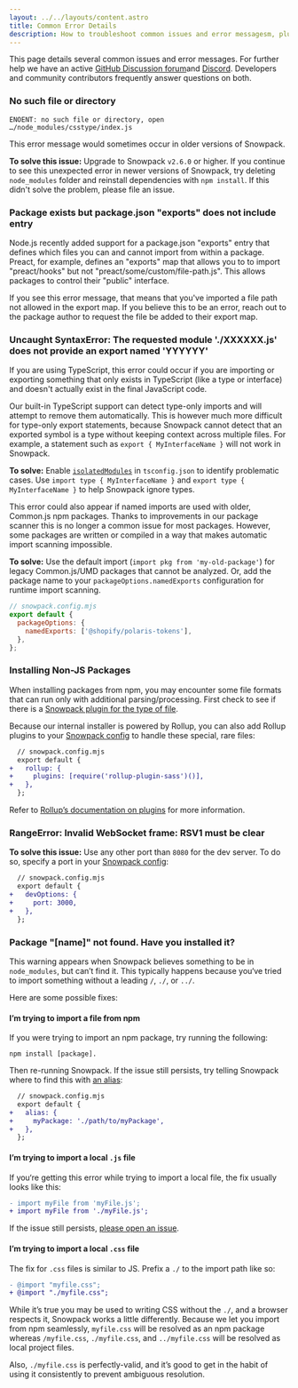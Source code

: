 ```yaml
---
layout: ../../layouts/content.astro
title: Common Error Details
description: How to troubleshoot common issues and error messagesm, plus our resources for getting help.
---
```


This page details several common issues and error messages. For further help we have an active [GitHub Discussion forum](https://github.com/withastro/snowpack/discussions)and [Discord](https://discord.gg/snowpack). Developers and community contributors frequently answer questions on both.

### No such file or directory

```
ENOENT: no such file or directory, open …/node_modules/csstype/index.js
```

This error message would sometimes occur in older versions of Snowpack.

**To solve this issue:** Upgrade to Snowpack `v2.6.0` or higher. If you continue to see this unexpected error in newer versions of Snowpack, try deleting `node_modules` folder and reinstall dependencies with `npm install`. If this didn't solve the problem, please file an issue.

### Package exists but package.json "exports" does not include entry

Node.js recently added support for a package.json "exports" entry that defines which files you can and cannot import from within a package. Preact, for example, defines an "exports" map that allows you to to import "preact/hooks" but not "preact/some/custom/file-path.js". This allows packages to control their "public" interface.

If you see this error message, that means that you've imported a file path not allowed in the export map. If you believe this to be an error, reach out to the package author to request the file be added to their export map.

### Uncaught SyntaxError: The requested module './XXXXXX.js' does not provide an export named 'YYYYYY'

If you are using TypeScript, this error could occur if you are importing or exporting something that only exists in TypeScript (like a type or interface) and doesn't actually exist in the final JavaScript code.

Our built-in TypeScript support can detect type-only imports and will attempt to remove them automatically. This is however much more difficult for type-only export statements, because Snowpack cannot detect that an exported symbol is a type without keeping context across multiple files. For example, a statement such as `export { MyInterfaceName }` will not work in Snowpack.

**To solve:** Enable [`isolatedModules`](https://www.typescriptlang.org/tsconfig#isolatedModules) in `tsconfig.json` to identify problematic cases. Use `import type { MyInterfaceName }` and `export type { MyInterfaceName }` to help Snowpack ignore types.

This error could also appear if named imports are used with older, Common.js npm packages. Thanks to improvements in our package scanner this is no longer a common issue for most packages. However, some packages are written or compiled in a way that makes automatic import scanning impossible.

**To solve:** Use the default import (`import pkg from 'my-old-package'`) for legacy Common.js/UMD packages that cannot be analyzed. Or, add the package name to your `packageOptions.namedExports` configuration for runtime import scanning.

```js
// snowpack.config.mjs
export default {
  packageOptions: {
    namedExports: ['@shopify/polaris-tokens'],
  },
};
```

### Installing Non-JS Packages

When installing packages from npm, you may encounter some file formats that can run only with additional parsing/processing. First check to see if there is a [Snowpack plugin for the type of file](/plugins).

Because our internal installer is powered by Rollup, you can also add Rollup plugins to your [Snowpack config](/reference/configuration) to handle these special, rare files:

```diff
  // snowpack.config.mjs
  export default {
+   rollup: {
+     plugins: [require('rollup-plugin-sass')()],
+   },
  };
```

Refer to [Rollup’s documentation on plugins](https://rollupjs.org/guide/en/#using-plugins) for more information.

### RangeError: Invalid WebSocket frame: RSV1 must be clear

**To solve this issue:** Use any other port than `8080` for the dev server. To do so, specify a port in your [Snowpack config](/reference/configuration):

```diff
  // snowpack.config.mjs
  export default {
+   devOptions: {
+     port: 3000,
+   },
  };
```

### Package "[name]" not found. Have you installed it?

This warning appears when Snowpack believes something to be in `node_modules`, but can’t find it. This typically happens because you‘ve tried to import something without a leading `/`, `./`, or `../`.

Here are some possible fixes:

#### I’m trying to import a file from npm

If you were trying to import an npm package, try running the following:

```
npm install [package].
```

Then re-running Snowpack. If the issue still persists, try telling Snowpack where to find this with [an alias](https://www.snowpack.dev/reference/configuration#alias):

```diff
  // snowpack.config.mjs
  export default {
+   alias: {
+     myPackage: './path/to/myPackage',
+   },
  };
```

#### I’m trying to import a local `.js` file

If you‘re getting this error while trying to import a local file, the fix usually looks like this:

```diff
- import myFile from 'myFile.js';
+ import myFile from './myFile.js';
```

If the issue still persists, [please open an issue](https://github.com/withastro/snowpack/issues/new/choose).

#### I’m trying to import a local `.css` file

The fix for `.css` files is similar to JS. Prefix a `./` to the import path like so:

```diff
- @import "myfile.css";
+ @import "./myfile.css";
```

While it’s true you may be used to writing CSS without the `./`, and a browser respects it, Snowpack works a little differently. Because we let you import from npm seamlessly, `myfile.css` will be resolved as an npm package whereas `/myfile.css`, `./myfile.css`, and `../myfile.css` will be resolved as local project files.

Also, `./myfile.css` is perfectly-valid, and it’s good to get in the habit of using it consistently to prevent ambiguous resolution.

